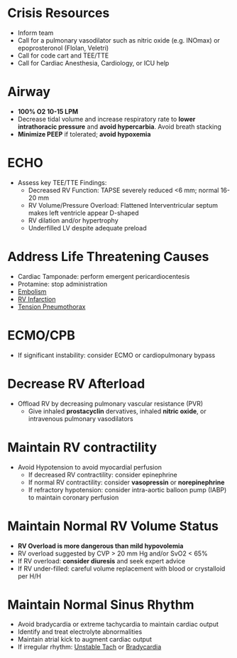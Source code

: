 # Crisis Resources
* Inform team
* Call for a pulmonary vasodilator such as nitric oxide (e.g. INOmax) or epoprosteronol (Flolan, Veletri)
* Call for code cart and TEE/TTE
* Call for Cardiac Anesthesia, Cardiology, or ICU help

# Airway
* **100% O2 10-15 LPM**
* Decrease tidal volume and increase respiratory rate to **lower intrathoracic pressure** and **avoid hypercarbia**. Avoid breath stacking
* **Minimize PEEP** if tolerated; **avoid hypoxemia**

# ECHO
* Assess key TEE/TTE Findings:
    * Decreased RV Function: TAPSE severely reduced <6 mm; normal 16-20 mm
    * RV Volume/Pressure Overload: Flattened Interventricular septum makes left ventricle appear D-shaped
    * RV dilation and/or hypertrophy
    * Underfilled LV despite adequate preload

# Address Life Threatening Causes
* Cardiac Tamponade: perform emergent pericardiocentesis
* Protamine: stop administration
* [Embolism](PE)
* [RV Infarction](MI)
* [Tension Pneumothorax](PTX)

# ECMO/CPB
* If significant instability: consider ECMO or cardiopulmonary bypass

# Decrease RV Afterload
* Offload RV by decreasing pulmonary vascular resistance (PVR)
    * Give inhaled **prostacyclin** dervatives, inhaled **nitric oxide**, or intravenous pulmonary vasodilators

# Maintain RV contractility
* Avoid Hypotension to avoid myocardial perfusion
    * If decreased RV contractility: consider epinephrine
    * If normal RV contractility: consider **vasopressin** or **norepinephrine**
    * If refractory hypotension: consider intra-aortic balloon pump (IABP) to maintain coronary perfusion

# Maintain Normal RV Volume Status
* **RV Overload is more dangerous than mild hypovolemia**
* RV overload suggested by CVP > 20 mm Hg and/or SvO2 < 65%
* If RV overload: **consider diuresis** and seek expert advice
* If RV under-filled: careful volume replacement with blood or crystalloid per H/H

# Maintain Normal Sinus Rhythm
* Avoid bradycardia or extreme tachycardia to maintain cardiac output
* Identify and treat electrolyte abnormalities
* Maintain atrial kick to augment cardiac output
* If irregular rhythm: [Unstable Tach](UnstableTach) or [Bradycardia](Brady)